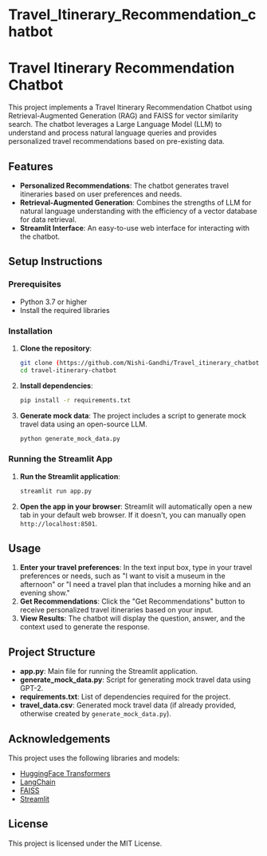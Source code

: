# Travel_Itinerary_Recommendation_chatbot
# Travel Itinerary Recommendation Chatbot

This project implements a Travel Itinerary Recommendation Chatbot using Retrieval-Augmented Generation (RAG) and FAISS for vector similarity search. The chatbot leverages a Large Language Model (LLM) to understand and process natural language queries and provides personalized travel recommendations based on pre-existing data.

## Features

- **Personalized Recommendations**: The chatbot generates travel itineraries based on user preferences and needs.
- **Retrieval-Augmented Generation**: Combines the strengths of LLM for natural language understanding with the efficiency of a vector database for data retrieval.
- **Streamlit Interface**: An easy-to-use web interface for interacting with the chatbot.

## Setup Instructions

### Prerequisites

- Python 3.7 or higher
- Install the required libraries

### Installation

1. **Clone the repository**:
    ```bash
    git clone (https://github.com/Nishi-Gandhi/Travel_itinerary_chatbot/)
    cd travel-itinerary-chatbot
    ```

2. **Install dependencies**:
    ```bash
    pip install -r requirements.txt
    ```

3. **Generate mock data**:
    The project includes a script to generate mock travel data using an open-source LLM.
    ```bash
    python generate_mock_data.py
    ```

### Running the Streamlit App

1. **Run the Streamlit application**:
    ```bash
    streamlit run app.py
    ```

2. **Open the app in your browser**:
    Streamlit will automatically open a new tab in your default web browser. If it doesn't, you can manually open `http://localhost:8501`.

## Usage

1. **Enter your travel preferences**: In the text input box, type in your travel preferences or needs, such as "I want to visit a museum in the afternoon" or "I need a travel plan that includes a morning hike and an evening show."
2. **Get Recommendations**: Click the "Get Recommendations" button to receive personalized travel itineraries based on your input.
3. **View Results**: The chatbot will display the question, answer, and the context used to generate the response.

## Project Structure

- **app.py**: Main file for running the Streamlit application.
- **generate_mock_data.py**: Script for generating mock travel data using GPT-2.
- **requirements.txt**: List of dependencies required for the project.
- **travel_data.csv**: Generated mock travel data (if already provided, otherwise created by `generate_mock_data.py`).

## Acknowledgements

This project uses the following libraries and models:
- [HuggingFace Transformers](https://github.com/huggingface/transformers)
- [LangChain](https://github.com/hwchase17/langchain)
- [FAISS](https://github.com/facebookresearch/faiss)
- [Streamlit](https://github.com/streamlit/streamlit)

## License

This project is licensed under the MIT License.

